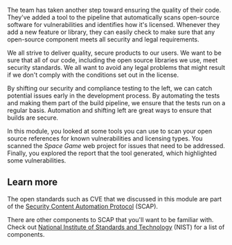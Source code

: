 The team has taken another step toward ensuring the quality of their code. They've added a tool to the pipeline that automatically scans open-source software for vulnerabilities and identifies how it's licensed. Whenever they add a new feature or library, they can easily check to make sure that any open-source component meets all security and legal requirements.

We all strive to deliver quality, secure products to our users. We want to be sure that all of our code, including the open source libraries we use, meet security standards. We all want to avoid any legal problems that might result if we don't comply with the conditions set out in the license.

By shifting our security and compliance testing to the left, we can catch potential issues early in the development process. By automating the tests and making them part of the build pipeline, we ensure that the tests run on a regular basis.  Automation and shifting left are great ways to ensure that builds are secure.

In this module, you looked at some tools you can use to scan your open source references for known vulnerabilities and licensing types. You scanned the _Space Game_ web project for issues that need to be addressed. Finally, you explored the report that the tool generated, which highlighted some vulnerabilities.

## Learn more

The open standards such as CVE that we discussed in this module are part of the [Security Content Automation Protocol](https://csrc.nist.gov/projects/security-content-automation-protocol?azure-portal=true) (SCAP).

There are other components to SCAP that you'll want to be familiar with. Check out [National Institute of Standards and Technology](https://csrc.nist.gov/projects/security-content-automation-protocol?azure-portal=true) (NIST) for a list of components.